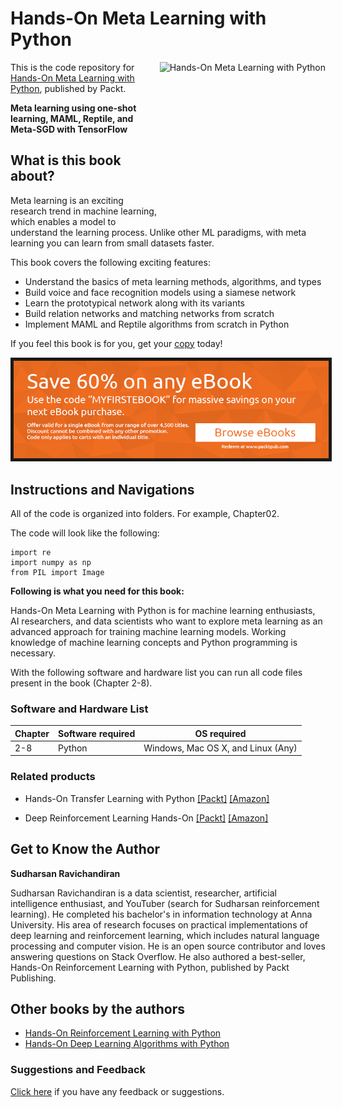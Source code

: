 # Hands-On Meta Learning with Python

<a href="https://www.packtpub.com/big-data-and-business-intelligence/hands-meta-learning-python#utm_source=github&utm_medium=repository&utm_campaign=9781789534207"><img src="https://dz13w8afd47il.cloudfront.net/sites/default/files/imagecache/ppv4_main_book_cover/B11793.png" alt="Hands-On Meta Learning with Python" height="256px" align="right"></a>

This is the code repository for [Hands-On Meta Learning with Python](https://www.packtpub.com/big-data-and-business-intelligence/hands-meta-learning-python#utm_source=github&utm_medium=repository&utm_campaign=9781789534207), published by Packt.

**Meta learning using one-shot learning, MAML, Reptile, and Meta-SGD with TensorFlow**

## What is this book about?
Meta learning is an exciting research trend in machine learning, which enables a model to understand the learning process. Unlike other ML paradigms, with meta learning you can learn from small datasets faster.

This book covers the following exciting features:
* Understand the basics of meta learning methods, algorithms, and types
* Build voice and face recognition models using a siamese network
* Learn the prototypical network along with its variants
* Build relation networks and matching networks from scratch
* Implement MAML and Reptile algorithms from scratch in Python

If you feel this book is for you, get your [copy](https://www.amazon.com/dp/1789534208) today!

<a href="https://www.packtpub.com/?utm_source=github&utm_medium=banner&utm_campaign=GitHubBanner"><img src="https://raw.githubusercontent.com/PacktPublishing/GitHub/master/GitHub.png" 
alt="https://www.packtpub.com/" border="5" /></a>


## Instructions and Navigations
All of the code is organized into folders. For example, Chapter02.

The code will look like the following:
```
import re
import numpy as np
from PIL import Image
```

**Following is what you need for this book:**

Hands-On Meta Learning with Python is for machine learning enthusiasts, AI researchers, and data scientists who want to explore meta learning as an advanced approach for training machine learning models. Working knowledge of machine learning concepts and Python programming is necessary.

With the following software and hardware list you can run all code files present in the book (Chapter 2-8).

### Software and Hardware List

| Chapter  | Software required                   | OS required                        |
| -------- | ------------------------------------| -----------------------------------|
| 2-8        | Python                     | Windows, Mac OS X, and Linux (Any) |


### Related products
* Hands-On Transfer Learning with Python [[Packt]](https://www.packtpub.com/big-data-and-business-intelligence/hands-transfer-learning-python#utm_source=github&utm_medium=repository&utm_campaign=9781788831307) [[Amazon]](https://www.amazon.com/dp/1788831306)

* Deep Reinforcement Learning Hands-On [[Packt]](https://www.packtpub.com/big-data-and-business-intelligence/deep-reinforcement-learning-hands#utm_source=github&utm_medium=repository&utm_campaign=9781788834247) [[Amazon]](https://www.amazon.com/dp/1788834240)

## Get to Know the Author
**Sudharsan Ravichandiran**

Sudharsan Ravichandiran is a data scientist, researcher, artificial intelligence enthusiast, and YouTuber (search for Sudharsan reinforcement learning). He completed his bachelor's in information technology at Anna University. His area of research focuses on practical implementations of deep learning and reinforcement learning, which includes natural language processing and computer vision. He is an open source contributor and loves answering questions on Stack Overflow. He also authored a best-seller, Hands-On Reinforcement Learning with Python, published by Packt Publishing.


## Other books by the authors
* [Hands-On Reinforcement Learning with Python](https://www.packtpub.com/big-data-and-business-intelligence/hands-reinforcement-learning-python#utm_source=github&utm_medium=repository&utm_campaign=9781788836524)
* [Hands-On Deep Learning Algorithms with Python](https://www.packtpub.com/big-data-and-business-intelligence/hands-deep-learning-algorithms-python#utm_source=github&utm_medium=repository&utm_campaign=9781789344158)

### Suggestions and Feedback
[Click here](https://docs.google.com/forms/d/e/1FAIpQLSdy7dATC6QmEL81FIUuymZ0Wy9vH1jHkvpY57OiMeKGqib_Ow/viewform) if you have any feedback or suggestions.

